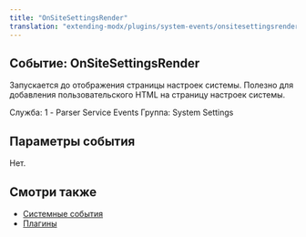 ```yaml
---
title: "OnSiteSettingsRender"
translation: "extending-modx/plugins/system-events/onsitesettingsrender"
---
```


## Событие: OnSiteSettingsRender

Запускается до отображения страницы настроек системы. Полезно для добавления пользовательского HTML на страницу настроек системы.

Служба: 1 - Parser Service Events
Группа: System Settings

## Параметры события

Нет.

## Смотри также

- [Системные события](extending-modx/plugins/system-events "Системные события")
- [Плагины](extending-modx/plugins "Плагины")
